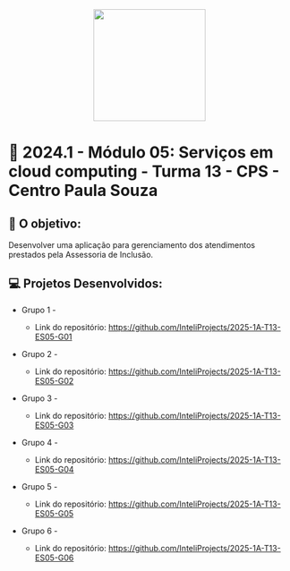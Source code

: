 <div align="center">
    <img src="https://bkpsitecpsnew.blob.core.windows.net/uploadsitecps/sites/1/2020/03/logo-cps.jpg"  width="200">
</div>


# 🙋 2024.1  - Módulo 05: Serviços em cloud computing - Turma 13 - CPS - Centro Paula Souza


## 🎯 O objetivo:
Desenvolver uma aplicação para gerenciamento dos atendimentos prestados pela Assessoria de Inclusão.

## 💻 Projetos Desenvolvidos: 

- Grupo 1 - 
  - Link do repositório: https://github.com/InteliProjects/2025-1A-T13-ES05-G01

- Grupo 2 - 
  - Link do repositório: https://github.com/InteliProjects/2025-1A-T13-ES05-G02

- Grupo 3 -  
  - Link do repositório: https://github.com/InteliProjects/2025-1A-T13-ES05-G03

- Grupo 4 - 
  - Link do repositório: https://github.com/InteliProjects/2025-1A-T13-ES05-G04

- Grupo 5 - 
  - Link do repositório: https://github.com/InteliProjects/2025-1A-T13-ES05-G05

- Grupo 6 - 
  - Link do repositório: https://github.com/InteliProjects/2025-1A-T13-ES05-G06

